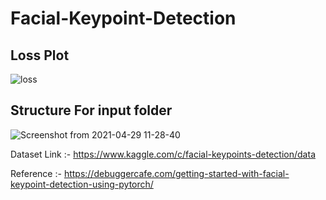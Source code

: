 # Facial-Keypoint-Detection

## Loss Plot
![loss](https://user-images.githubusercontent.com/48522685/116507713-75a63e00-a8dd-11eb-93e4-6d61925b949c.png)

## Structure For input folder
![Screenshot from 2021-04-29 11-28-40](https://user-images.githubusercontent.com/48522685/116508061-257bab80-a8de-11eb-9e36-38bee6fb9a34.png)

Dataset Link :- https://www.kaggle.com/c/facial-keypoints-detection/data

Reference     :- https://debuggercafe.com/getting-started-with-facial-keypoint-detection-using-pytorch/
